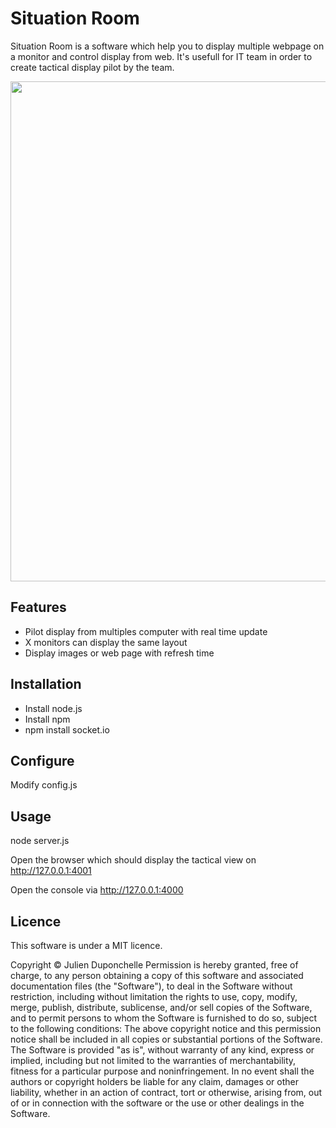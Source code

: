 Situation Room
===============

Situation Room is a software which help you to display multiple webpage on a monitor and
control display from web. It's usefull for IT team in order to create tactical display
pilot by the team.

<img src="http://upload.wikimedia.org/wikipedia/commons/4/45/ISS_Flight_Control_Room_2006.jpg" width="800px">

Features
---------

* Pilot display from multiples computer with real time update
* X monitors can display the same layout
* Display images or web page with refresh time


Installation
-------------

* Install node.js
* Install npm
* npm install socket.io 

Configure
---------

Modify config.js

Usage
----
node server.js

Open the browser which should display the tactical view on http://127.0.0.1:4001

Open the console via http://127.0.0.1:4000

Licence
--------

This software is under a MIT licence.

Copyright © Julien Duponchelle
Permission is hereby granted, free of charge, to any person obtaining a copy of this software and associated documentation files (the "Software"), to deal in the Software without restriction, including without limitation the rights to use, copy, modify, merge, publish, distribute, sublicense, and/or sell copies of the Software, and to permit persons to whom the Software is furnished to do so, subject to the following conditions:
The above copyright notice and this permission notice shall be included in all copies or substantial portions of the Software.
The Software is provided "as is", without warranty of any kind, express or implied, including but not limited to the warranties of merchantability, fitness for a particular purpose and noninfringement. In no event shall the authors or copyright holders be liable for any claim, damages or other liability, whether in an action of contract, tort or otherwise, arising from, out of or in connection with the software or the use or other dealings in the Software.

